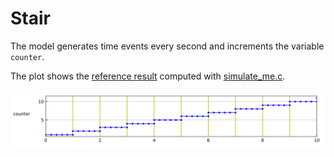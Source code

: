 # Stair

The model generates time events every second and increments the variable `counter`.

The plot shows the [reference result](Stair_ref.csv) computed with [simulate_me.c](https://github.com/modelica/Reference-FMUs/blob/master/examples/simulate_me.c).

![Plot](Stair_ref.svg)
